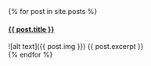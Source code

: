 <div>
  {% for post in site.posts %}
    <div>
      <h4><a href="{{ post.url }}">{{ post.title }}</a></h4>
      ![alt text]({{ post.img }}) {{ post.excerpt }}
    </div>
  {% endfor %}
</div>
